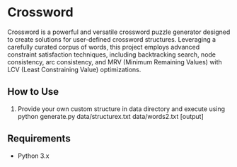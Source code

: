 # Crossword

Crossword is a powerful and versatile crossword puzzle generator designed to create solutions for user-defined crossword structures. Leveraging a carefully curated corpus of words, this project employs advanced constraint satisfaction techniques, including backtracking search, node consistency, arc consistency, and MRV (Minimum Remaining Values) with LCV (Least Constraining Value) optimizations. 

## How to Use

1. Provide your own custom structure in data directory and execute using
python generate.py data/structurex.txt data/words2.txt [output]


## Requirements

- Python 3.x